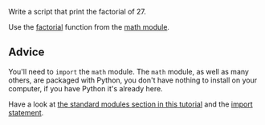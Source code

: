 Write a script that print the factorial of 27.

Use the
[factorial](https://docs.python.org/3/library/math.html#math.factorial)
function from the [math
module](https://docs.python.org/3/library/math.html).

## Advice

You'll need to `import` the `math` module. The `math` module, as well
as many others, are packaged with Python, you don't have nothing to
install on your computer, if you have Python it's already here.

Have a look at [the standard modules section in this tutorial](https://docs.python.org/3/tutorial/modules.html#standard-modules)
and the [import statement](https://docs.python.org/3/reference/simple_stmts.html#import).

